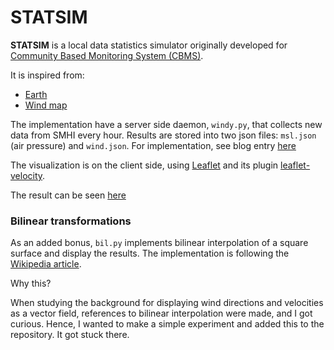 # STATSIM
**STATSIM** is a local data statistics simulator originally developed for [Community Based Monitoring System (CBMS)](https://www.pep-net.org/methods/cbms).

It is inspired from:
* [Earth](https://earth.nullschool.net/#current/wind/surface/level/orthographic=-343.58,23.08,421)
* [Wind map](http://hint.fm/wind/)

The implementation have a server side daemon, `windy.py`, that collects new data from SMHI every hour. Results are 
stored into two json files: `msl.json` (air pressure) and `wind.json`. For implementation, see blog entry 
[here](https://wlog.viltstigen.se/articles/2021/11/08/visualizing-wind-using-leaflet/)


The visualization is on the client side, using [Leaflet](https://leafletjs.com/) and its plugin 
[leaflet-velocity](https://github.com/onaci/leaflet-velocity).

The result can be seen [here](https://www.viltstigen.se/windy/windy.html)

### Bilinear transformations
As an added bonus, `bil.py` implements bilinear interpolation of a square surface and display the results.
The implementation is following the [Wikipedia article](https://en.wikipedia.org/wiki/Bilinear_interpolation).

Why this?

When studying the background for displaying wind directions and velocities as a vector field, references to bilinear
interpolation were made, and I got curious. Hence, I wanted to make a simple experiment and added this to the 
repository. It got stuck there.
